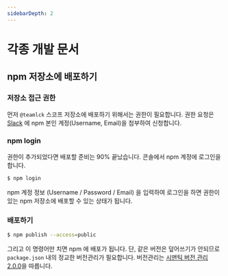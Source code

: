 ```yaml
---
sidebarDepth: 2
---
```


# 각종 개발 문서

## npm 저장소에 배포하기

### 저장소 접근 권한
먼저 `@teamlck` 스코프 저장소에 배포하기 위해서는 권한이 필요합니다. 
권한 요청은 [Slack](https://teamlck.slack.com/messages/CCPLB4X16) 에 
npm 본인 계정(Username, Email)을 첨부하여 신청합니다.

### npm login
권한이 추가되었다면 배포할 준비는 90% 끝났습니다. 
콘솔에서 npm 계정에 로그인을 합니다.

```bash
$ npm login
```

npm 계정 정보 (Username / Password / Email) 을 입력하여 로그인을 하면 
권한이 있는 npm 저장소에 배포할 수 있는 상태가 됩니다.

### 배포하기

```bash
$ npm publish --access=public
```

그리고 이 명령어만 치면 npm 에 배포가 됩니다. 
단, 같은 버전은 덮어쓰기가 안되므로 `package.json` 내의 정교한 버전관리가 필요합니다. 
버전관리는 [시맨틱 버전 관리 2.0.0](https://semver.org/lang/ko/spec/v2.0.0.html)을 따릅니다.
